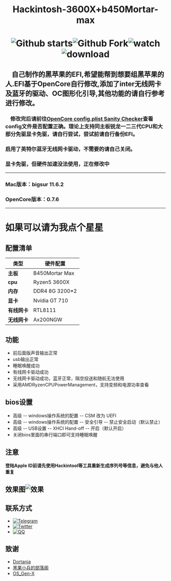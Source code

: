 # <p align="center">Hackintosh-3600X+b450Mortar-max</p> 
# <div align=center>![Github starts](https://img.shields.io/github/stars/xiaoye88/hackintosh-3600X-b450Mortar-max?style=social)![Github Fork](https://img.shields.io/github/forks/xiaoye88/hackintosh-3600X-b450Mortar-max?style=social)![watch](https://img.shields.io/github/watchers/xiaoye88/hackintosh-3600X-b450Mortar-max?style=social)![download](https://img.shields.io/github/downloads/xiaoye88/hackintosh-3600X-b450Mortar-max/total?style=social)
## &nbsp;&nbsp;&nbsp;&nbsp;自己制作的黑苹果的EFI,希望能帮到想要组黑苹果的人.EFI基于OpenCore自行修改,添加了inter无线网卡及蓝牙的驱动、OC图形化引导,**其他功能的请自行参考进行修改。**  
### &nbsp;&nbsp;&nbsp;&nbsp;修改完后请前往[OpenCore config.plist Sanity Checker](https://opencore.slowgeek.com)查看config文件是否配置正确。理论上支持同主板锐龙一二三代CPU和大部分免驱显卡免驱，请自行尝试，尝试前请自行备份EFI。
### 启用了英特尔蓝牙无线网卡驱动，不需要的请自己关闭。
### 显卡免驱，但硬件加速没法使用，正在修改中  
---
### Mac版本：bigsur 11.6.2
### OpenCore版本：0.7.6
---  
# 如果可以请为我点个星星
## 配置清单
**类型** | 硬件配置
------------ | -------------
**主板** | B450Mortar Max
**cpu** | Ryzen5 3600X
**内存** | DDR4 8G 3200*2
**显卡** | Nvidia GT 710
**有线网卡** | RTL8111
**无线网卡** | Ax200NGW
## 功能
* 前后面版声音输出正常
* usb输出正常
* 睡眠唤醒成功
* 有线网卡驱动成功
* 无线网卡驱动成功，蓝牙正常，隔空投送和随航无法使用
* 采用AMDRyzenCPUPowerManagement，支持变频和电源功率查看
## bios设置
* 高级 -- windows操作系统的配置 -- CSM 改为 UEFI
* 高级 -- windows操作系统的配置 -- 安全引导 -- 禁止安全启动（默认禁止）
* 高级 -- USB设置 -- XHCI Hand-off -- 开启（默认开启）
* 关闭bios里面的串行端口即可支持睡眠唤醒
## 注意
**登陆Apple ID前请先使用Hackintool等工具重新生成序列号等信息，避免与他人重复**
## 效果图![效果](https://github.com/xiaoye88/hackintosh-3600X-b450Mortar-max/blob/main/bigsur.png)
## 联系方式
* [![Telegram](https://img.shields.io/badge/Telegram-@Dialectsuds-blue.svg?style=social)](https://t.me/DialectSudr)
* [![Twitter](https://img.shields.io/twitter/url?label=Twitter&style=social&url=https%3A%2F%2Ftwitter.com%2Fxiaoxi_ye)](https://twitter.com/intent/tweet?text=Wow:&url=https%3A%2F%2Ftwitter.com%2Fxiaoxi_ye)
* [![QQ](https://img.shields.io/badge/QQ-@Dialectsuds-blue.svg?style=social)](http://wpa.qq.com/msgrd?v=3&uin=1208194001&site=qq&menu=yes)
## 致谢
* [Dortania](https://dortania.github.io/OpenCore-Install-Guide/AMD/zen.html#starting-point)
* [黑果小兵的部落阁](https://blog.daliansky.net)
* [OS_Gen-X](https://github.com/Pavo-IM/OC-Gen-X)
